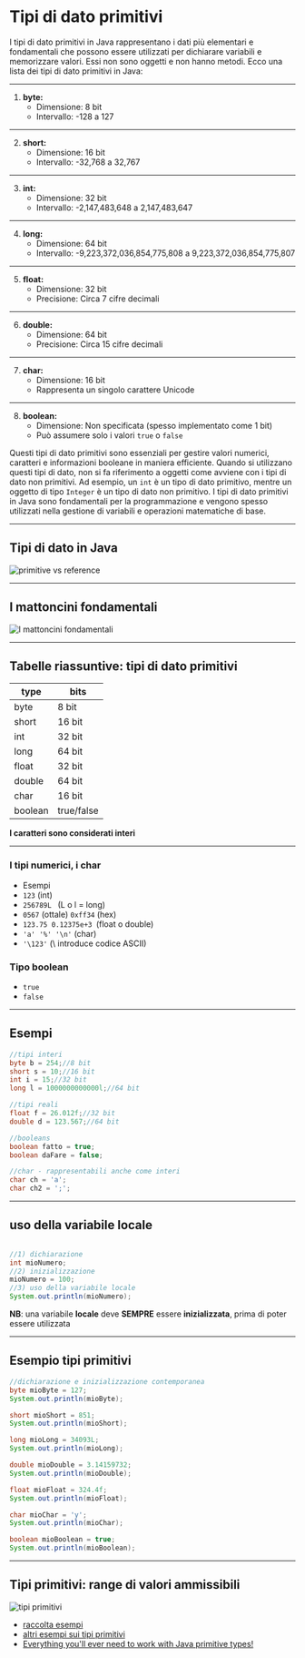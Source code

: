 # Tipi di dato primitivi

I tipi di dato primitivi in Java rappresentano i dati più elementari e fondamentali che possono essere utilizzati per dichiarare variabili e memorizzare valori. Essi non sono oggetti e non hanno metodi. Ecco una lista dei tipi di dato primitivi in Java:

---

1. **byte:**
   - Dimensione: 8 bit
   - Intervallo: -128 a 127

---

2. **short:**
   - Dimensione: 16 bit
   - Intervallo: -32,768 a 32,767

---

3. **int:**
   - Dimensione: 32 bit
   - Intervallo: -2,147,483,648 a 2,147,483,647

---

4. **long:**
   - Dimensione: 64 bit
   - Intervallo: -9,223,372,036,854,775,808 a 9,223,372,036,854,775,807

---

5. **float:**
   - Dimensione: 32 bit
   - Precisione: Circa 7 cifre decimali

---

6. **double:**
   - Dimensione: 64 bit
   - Precisione: Circa 15 cifre decimali

---

7. **char:**
   - Dimensione: 16 bit
   - Rappresenta un singolo carattere Unicode

---

8. **boolean:**
   - Dimensione: Non specificata (spesso implementato come 1 bit)
   - Può assumere solo i valori `true` o `false`

Questi tipi di dato primitivi sono essenziali per gestire valori numerici, caratteri e informazioni booleane in maniera efficiente. Quando si utilizzano questi tipi di dato, non si fa riferimento a oggetti come avviene con i tipi di dato non primitivi. Ad esempio, un `int` è un tipo di dato primitivo, mentre un oggetto di tipo `Integer` è un tipo di dato non primitivo. I tipi di dato primitivi in Java sono fondamentali per la programmazione e vengono spesso utilizzati nella gestione di variabili e operazioni matematiche di base.

---

## Tipi di dato in Java

![primitive vs reference](https://raw.githubusercontent.com/maboglia/CorsoJava/master/appunti/img/PrimitiveVsReference.png)


---

## I mattoncini fondamentali

![I mattoncini fondamentali](https://raw.githubusercontent.com/maboglia/CorsoJava/master/appunti/img/model/mattoncini.webp)

---

## Tabelle riassuntive: tipi di dato primitivi

 | type    | bits       |
 | ------- | ---------- |
 | byte    | 8 bit     |
 | short   | 16 bit    |
 | int     | 32 bit    |
 | long    | 64 bit    |
 | float   | 32 bit    |
 | double  | 64 bit    |
 | char    | 16 bit    |
 | boolean | true/false |

**I caratteri sono considerati interi**

---

###  I tipi numerici, i char

* Esempi
* `123` (int)
* `256789L ` (L o l = long)
* `0567` (ottale) `0xff34` (hex)
* `123.75 0.12375e+3 `(float o double)
* `'a' '%' '\n'` (char)
* `'\123'` (\ introduce codice ASCII)

### Tipo boolean

* `true`
* `false`

---

## Esempi

```java
//tipi interi
byte b = 254;//8 bit
short s = 10;//16 bit
int i = 15;//32 bit
long l = 1000000000000l;//64 bit

//tipi reali
float f = 26.012f;//32 bit
double d = 123.567;//64 bit

//booleans
boolean fatto = true;
boolean daFare = false;

//char - rappresentabili anche come interi
char ch = 'a';
char ch2 = ';';
```

---

## uso della variabile locale

```java

//1) dichiarazione
int mioNumero;
//2) inizializzazione
mioNumero = 100;
//3) uso della variabile locale
System.out.println(mioNumero);
```

**NB**: una variabile **locale** deve **SEMPRE** essere **inizializzata**, prima di poter essere utilizzata

---

## Esempio tipi primitivi

```java
//dichiarazione e inizializzazione contemporanea
byte mioByte = 127;
System.out.println(mioByte);

short mioShort = 851;
System.out.println(mioShort);

long mioLong = 34093L;
System.out.println(mioLong);

double mioDouble = 3.14159732;
System.out.println(mioDouble);

float mioFloat = 324.4f;
System.out.println(mioFloat);

char mioChar = 'y';
System.out.println(mioChar);

boolean mioBoolean = true;
System.out.println(mioBoolean);
```

---

## Tipi primitivi: range di valori ammissibili

![tipi primitivi](https://raw.githubusercontent.com/maboglia/CorsoJava/master/appunti/img/tipi.png)

* [raccolta esempi](https://github.com/maboglia/CorsoJava/blob/master/esempi/02_tipi_primitivi.md)
* [altri esempi sui tipi primitivi](https://github.com/maboglia/CorsoJava/blob/master/esempi/01_base/01_tipi)
* [Everything you'll ever need to work with Java primitive types!](https://github.com/deletescape/Primitives)
